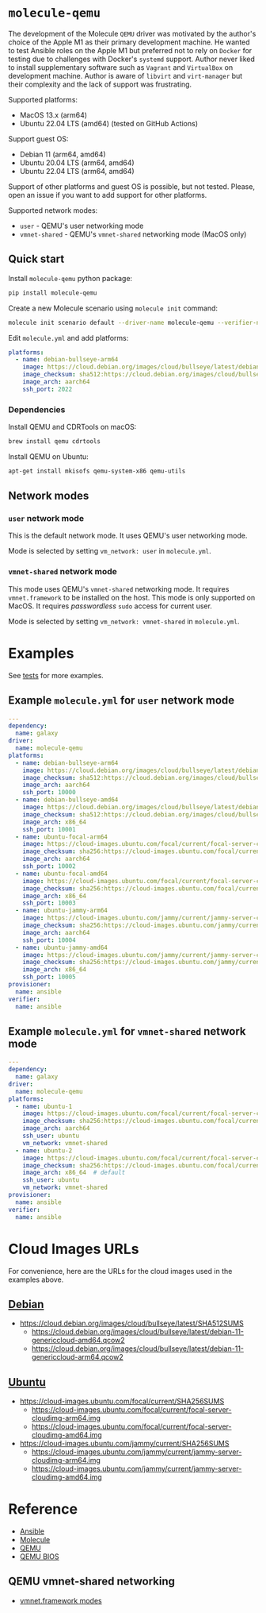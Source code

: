 # `molecule-qemu`

The development of the Molecule `QEMU` driver was motivated by the author's choice of the Apple M1 as their primary development machine. He wanted to test Ansible roles on the Apple M1 but preferred not to rely on `Docker` for testing due to challenges with Docker's `systemd` support. Author never liked to install supplementary software such as `Vagrant` and `VirtualBox` on development machine. Author is aware of `libvirt` and `virt-manager` but their complexity and the lack of support was frustrating.

Supported platforms:
* MacOS 13.x (arm64)
* Ubuntu 22.04 LTS (amd64) (tested on GitHub Actions)

Support guest OS:
* Debian 11 (arm64, amd64)
* Ubuntu 20.04 LTS (arm64, amd64)
* Ubuntu 22.04 LTS (arm64, amd64)

Support of other platforms and guest OS is possible, but not tested. Please, open an issue if you want to add support for other platforms.

Supported network modes:
* `user` - QEMU's user networking mode
* `vmnet-shared` - QEMU's `vmnet-shared` networking mode (MacOS only)

## Quick start

Install `molecule-qemu` python package:
```bash
pip install molecule-qemu
```

Create a new Molecule scenario using `molecule init` command:

```bash
molecule init scenario default --driver-name molecule-qemu --verifier-name testinfra
```

Edit `molecule.yml` and add platforms:

```yaml
platforms:
  - name: debian-bullseye-arm64
    image: https://cloud.debian.org/images/cloud/bullseye/latest/debian-11-genericcloud-arm64.qcow2
    image_checksum: sha512:https://cloud.debian.org/images/cloud/bullseye/latest/SHA512SUMS
    image_arch: aarch64
    ssh_port: 2022
```

### Dependencies

Install QEMU and CDRTools on macOS:

```bash
brew install qemu cdrtools
```

Install QEMU on Ubuntu:

```bash
apt-get install mkisofs qemu-system-x86 qemu-utils
```

## Network modes

### `user` network mode

This is the default network mode. It uses QEMU's user networking mode.

Mode is selected by setting `vm_network: user` in `molecule.yml`.

### `vmnet-shared` network mode

This mode uses QEMU's `vmnet-shared` networking mode. It requires `vmnet.framework` to be installed on the host. This mode is only supported on MacOS. It requires *passwordless* `sudo` access for current user.

Mode is selected by setting `vm_network: vmnet-shared` in `molecule.yml`.

# Examples

See [tests](https://github.com/andreygubarev/molecule-qemu/tree/main/tests/molecule) for more examples.

## Example `molecule.yml` for `user` network mode

```yaml
---
dependency:
  name: galaxy
driver:
  name: molecule-qemu
platforms:
  - name: debian-bullseye-arm64
    image: https://cloud.debian.org/images/cloud/bullseye/latest/debian-11-genericcloud-arm64.qcow2
    image_checksum: sha512:https://cloud.debian.org/images/cloud/bullseye/latest/SHA512SUMS
    image_arch: aarch64
    ssh_port: 10000
  - name: debian-bullseye-amd64
    image: https://cloud.debian.org/images/cloud/bullseye/latest/debian-11-genericcloud-amd64.qcow2
    image_checksum: sha512:https://cloud.debian.org/images/cloud/bullseye/latest/SHA512SUMS
    image_arch: x86_64
    ssh_port: 10001
  - name: ubuntu-focal-arm64
    image: https://cloud-images.ubuntu.com/focal/current/focal-server-cloudimg-arm64.img
    image_checksum: sha256:https://cloud-images.ubuntu.com/focal/current/SHA256SUMS
    image_arch: aarch64
    ssh_port: 10002
  - name: ubuntu-focal-amd64
    image: https://cloud-images.ubuntu.com/focal/current/focal-server-cloudimg-amd64.img
    image_checksum: sha256:https://cloud-images.ubuntu.com/focal/current/SHA256SUMS
    image_arch: x86_64
    ssh_port: 10003
  - name: ubuntu-jammy-arm64
    image: https://cloud-images.ubuntu.com/jammy/current/jammy-server-cloudimg-arm64.img
    image_checksum: sha256:https://cloud-images.ubuntu.com/jammy/current/SHA256SUMS
    image_arch: aarch64
    ssh_port: 10004
  - name: ubuntu-jammy-amd64
    image: https://cloud-images.ubuntu.com/jammy/current/jammy-server-cloudimg-amd64.img
    image_checksum: sha256:https://cloud-images.ubuntu.com/jammy/current/SHA256SUMS
    image_arch: x86_64
    ssh_port: 10005
provisioner:
  name: ansible
verifier:
  name: ansible
```

## Example `molecule.yml` for `vmnet-shared` network mode

```yaml
---
dependency:
  name: galaxy
driver:
  name: molecule-qemu
platforms:
  - name: ubuntu-1
    image: https://cloud-images.ubuntu.com/focal/current/focal-server-cloudimg-arm64.img
    image_checksum: sha256:https://cloud-images.ubuntu.com/focal/current/SHA256SUMS
    image_arch: aarch64
    ssh_user: ubuntu
    vm_network: vmnet-shared
  - name: ubuntu-2
    image: https://cloud-images.ubuntu.com/focal/current/focal-server-cloudimg-amd64.img
    image_checksum: sha256:https://cloud-images.ubuntu.com/focal/current/SHA256SUMS
    image_arch: x86_64  # default
    ssh_user: ubuntu
    vm_network: vmnet-shared
provisioner:
  name: ansible
verifier:
  name: ansible
```

# Cloud Images URLs

For convenience, here are the URLs for the cloud images used in the examples above.

## [Debian](https://cloud.debian.org/images/cloud/)
* https://cloud.debian.org/images/cloud/bullseye/latest/SHA512SUMS
  * https://cloud.debian.org/images/cloud/bullseye/latest/debian-11-genericcloud-amd64.qcow2
  * https://cloud.debian.org/images/cloud/bullseye/latest/debian-11-genericcloud-arm64.qcow2

## [Ubuntu](https://cloud-images.ubuntu.com/)
* https://cloud-images.ubuntu.com/focal/current/SHA256SUMS
  * https://cloud-images.ubuntu.com/focal/current/focal-server-cloudimg-arm64.img
  * https://cloud-images.ubuntu.com/focal/current/focal-server-cloudimg-amd64.img
* https://cloud-images.ubuntu.com/jammy/current/SHA256SUMS
  * https://cloud-images.ubuntu.com/jammy/current/jammy-server-cloudimg-arm64.img
  * https://cloud-images.ubuntu.com/jammy/current/jammy-server-cloudimg-amd64.img



# Reference

* [Ansible](https://www.ansible.com/)
* [Molecule](https://molecule.readthedocs.io/en/latest/)
* [QEMU](https://www.qemu.org/)
* [QEMU BIOS](https://packages.debian.org/bullseye/qemu-efi-aarch64)

## QEMU vmnet-shared networking

* [vmnet.framework modes](https://lore.kernel.org/all/20220315230741.21578-7-Vladislav.Yaroshchuk@jetbrains.com/T/)

